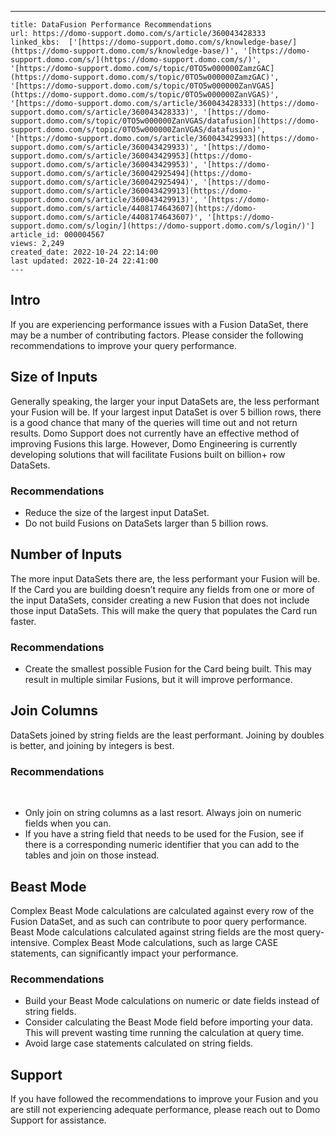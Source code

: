 ---
    title: DataFusion Performance Recommendations
    url: https://domo-support.domo.com/s/article/360043428333
    linked_kbs:  ['[https://domo-support.domo.com/s/knowledge-base/](https://domo-support.domo.com/s/knowledge-base/)', '[https://domo-support.domo.com/s/](https://domo-support.domo.com/s/)', '[https://domo-support.domo.com/s/topic/0TO5w000000ZamzGAC](https://domo-support.domo.com/s/topic/0TO5w000000ZamzGAC)', '[https://domo-support.domo.com/s/topic/0TO5w000000ZanVGAS](https://domo-support.domo.com/s/topic/0TO5w000000ZanVGAS)', '[https://domo-support.domo.com/s/article/360043428333](https://domo-support.domo.com/s/article/360043428333)', '[https://domo-support.domo.com/s/topic/0TO5w000000ZanVGAS/datafusion](https://domo-support.domo.com/s/topic/0TO5w000000ZanVGAS/datafusion)', '[https://domo-support.domo.com/s/article/360043429933](https://domo-support.domo.com/s/article/360043429933)', '[https://domo-support.domo.com/s/article/360043429953](https://domo-support.domo.com/s/article/360043429953)', '[https://domo-support.domo.com/s/article/360042925494](https://domo-support.domo.com/s/article/360042925494)', '[https://domo-support.domo.com/s/article/360043429913](https://domo-support.domo.com/s/article/360043429913)', '[https://domo-support.domo.com/s/article/4408174643607](https://domo-support.domo.com/s/article/4408174643607)', '[https://domo-support.domo.com/s/login/](https://domo-support.domo.com/s/login/)']
    article_id: 000004567
    views: 2,249
    created_date: 2022-10-24 22:14:00
    last updated: 2022-10-24 22:41:00
    ---



Intro
-----


If you are experiencing performance issues with a Fusion DataSet, there may be a number of contributing factors. Please consider the following recommendations to improve your query performance.


Size of Inputs
--------------


Generally speaking, the larger your input DataSets are, the less performant your Fusion will be. If your largest input DataSet is over 5 billion rows, there is a good chance that many of the queries will time out and not return results. Domo Support does not currently have an effective method of improving Fusions this large. However, Domo Engineering is currently developing solutions that will facilitate Fusions built on billion+ row DataSets.


### Recommendations


* Reduce the size of the largest input DataSet.
* Do not build Fusions on DataSets larger than 5 billion rows.


Number of Inputs
----------------


The more input DataSets there are, the less performant your Fusion will be. If the Card you are building doesn’t require any fields from one or more of the input DataSets, consider creating a new Fusion that does not include those input DataSets. This will make the query that populates the Card run faster.


### Recommendations


* Create the smallest possible Fusion for the Card being built. This may result in multiple similar Fusions, but it will improve performance.


Join Columns
------------


DataSets joined by string fields are the least performant. Joining by doubles is better, and joining by integers is best.


### Recommendations


 


* Only join on string columns as a last resort. Always join on numeric fields when you can.
* If you have a string field that needs to be used for the Fusion, see if there is a corresponding numeric identifier that you can add to the tables and join on those instead.


Beast Mode
----------


Complex Beast Mode calculations are calculated against every row of the Fusion DataSet, and as such can contribute to poor query performance. Beast Mode calculations calculated against string fields are the most query-intensive. Complex Beast Mode calculations, such as large CASE statements, can significantly impact your performance.


### Recommendations


* Build your Beast Mode calculations on numeric or date fields instead of string fields.
* Consider calculating the Beast Mode field before importing your data. This will prevent wasting time running the calculation at query time.
* Avoid large case statements calculated on string fields.


Support
-------


If you have followed the recommendations to improve your Fusion and you are still not experiencing adequate performance, please reach out to Domo Support for assistance.

